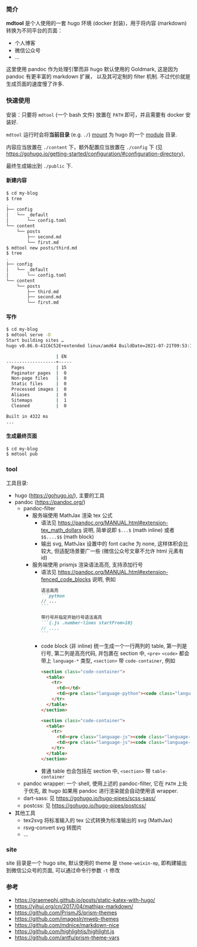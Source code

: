 ### 简介

**mdtool** 是个人使用的一套 hugo 环境 (docker 封装)，用于将内容 (markdown) 转换为不同平台的页面：

  - 个人博客
  - 微信公众号
  - ...

这里使用 pandoc 作为处理引擎而非 hugo 默认使用的 Goldmark, 这是因为 pandoc 有更丰富的 markdown 扩展，
以及其可定制的 filter 机制. 不过代价就是生成页面的速度慢了许多.

### 快速使用

安装：只要将 `mdtool` (一个 bash 文件) 放置在 `PATH` 即可，并且需要有 docker 安装好.

`mdtool` 运行时会将**当前目录** (e.g. `./`) [mount](https://docs.docker.com/storage/bind-mounts/) 为 hugo 的一个 [module](https://gohugo.io/hugo-modules/) 目录.

内容应当放置在 `./content` 下，额外配置应当放置在 `./config` 下 (见 https://gohugo.io/getting-started/configuration/#configuration-directory),

最终生成输出到 `./public` 下.

#### 新建内容

```bash
$ cd my-blog
$ tree
.
├── config
│   └── _default
│       └── config.toml
└── content
    └── posts
        ├── second.md
        └── first.md
$ mdtool new posts/third.md
$ tree
.
├── config
│   └── _default
│       └── config.toml
└── content
    └── posts
        ├── third.md
        ├── second.md
        └── first.md
```

#### 写作

```bash
$ cd my-blog
$ mdtool serve -D
Start building sites …
hugo v0.86.0-41C6C52E+extended linux/amd64 BuildDate=2021-07-21T09:53:14Z VendorInfo=gohugoio

                   | EN
-------------------+-----
  Pages            | 15
  Paginator pages  |  0
  Non-page files   |  0
  Static files     |  0
  Processed images |  0
  Aliases          |  0
  Sitemaps         |  1
  Cleaned          |  0

Built in 4322 ms
...
```

#### 生成最终页面

```bash
$ cd my-blog
$ mdtool pub
```

### tool

工具目录:

- hugo (https://gohugo.io/), 主要的工具
- pandoc (https://pandoc.org/)
  - pandoc-filter
    - 服务端使用 MathJax 渲染 tex 公式
      - 语法见 https://pandoc.org/MANUAL.html#extension-tex_math_dollars 说明, 简单说即 `$...$` (math inline) 或者 `$$....$$` (math block)
      - 输出 svg, MathJax 设置中的 font cache 为 none, 这样体积会比较大, 但适配场景要广一些 (微信公众号文章不允许 html 元素有 id)
    - 服务端使用 prismjs 渲染语法高亮, 支持添加行号
      - 语法见 https://pandoc.org/MANUAL.html#extension-fenced_code_blocks 说明, 例如
        ````markdown
        语法高亮
        ```python
        // ...
        ```

        带行号并指定开始行号语法高亮
        ```{.js .number-lines startFrom=10}
        // ....
        ```
        ````
      - code block (非 inline) 统一生成一个一行两列的 table, 第一列是行号, 第二列是高亮代码, 并包裹在 section 中,
        `<pre>` `<code>` 都会带上 `language-*` 类型, `<section>` 带 `code-container`, 例如
        ````html
        <section class="code-container">
          <table>
            <tr>
              <td></td>
              <td><pre class="language-python"><code class="language-python">....</code></pre></td>
            </tr>
          </table>
        </section>

        <section class="code-container">
          <table>
            <tr>
              <td><pre class="language-js"><code class="language-js"><span>1</span><br/><span>2</span></code></pre></td>
              <td><pre class="language-js"><code class="language-js">....</code></pre></td>
            </tr>
          </table>
        </section>
        ````
      - 普通 table 也会包括在 section 中, `<section>` 带 `table-container`
  - pandoc wrapper: 一个 shell, 使用上述的 pandoc-filter, 它在 `PATH` 上处于优先, 故 hugo 如果用 
    pandoc 进行渲染就会自动使用该 wrapper.
  - dart-sass: 见 https://gohugo.io/hugo-pipes/scss-sass/
  - postcss: 见 https://gohugo.io/hugo-pipes/postcss/
- 其他工具
  - tex2svg 将标准输入的 tex 公式转换为标准输出的 svg (MathJax)
  - rsvg-convert svg 转图片
  - ...

### site

site 目录是一个 hugo site, 默认使用的 theme 是 `theme-weixin-mp`, 即构建输出到微信公众号的页面,
可以通过命令行参数 `-t` 修改

### 参考

- https://graemephi.github.io/posts/static-katex-with-hugo/
- https://yihui.org/cn/2017/04/mathjax-markdown/
- https://github.com/PrismJS/prism-themes
- https://github.com/imageslr/mweb-themes
- https://github.com/mdnice/markdown-nice
- https://github.com/highlightjs/highlight.js
- https://github.com/antfu/prism-theme-vars

